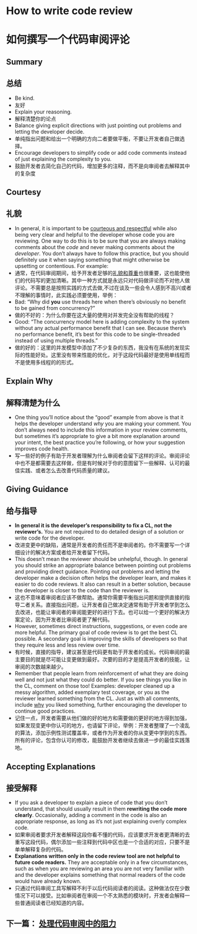# How to write code review

# 如何撰写一个代码审阅评论

## Summary

## 总结

- Be kind.
- 友好
- Explain your reasoning.
- 解释清楚你的论点
- Balance giving explicit directions with just pointing out problems and letting the developer decide.
- 单纯指出问题和给出一个明确的方向二者要做平衡，不要让开发者自己做选择。
- Encourage developers to simplify code or add code comments instead of just explaining the complexity to you.
- 鼓励开发者去简化自己的代码，增加更多的注释，而不是向审阅者去解释其中的复杂度

## Courtesy

## 礼貌

- In general, it is important to be [courteous and respectful](https://chromium.googlesource.com/chromium/src/+/master/docs/cr_respect.md) while also being very clear and helpful to the developer whose code you are reviewing. One way to do this is to be sure that you are always making comments about the *code* and never making comments about the *developer*. You don’t always have to follow this practice, but you should definitely use it when saying something that might otherwise be upsetting or contentious. For example:
- 通常，在代码审阅期间，给予开发者足够的[礼貌和尊重](https://chromium.googlesource.com/chromium/src/+/master/docs/cr_respect.md)也很重要，这也能使他们的代码写的更加清晰。其中一种方式就是永远只对代码做评论而不对他人做评论。不需要总是按照实践的方式去做,不过在谈及一些会令人感到不高兴或者不理解的事情时，此实践必须要使用，举例：
- Bad: “Why did **you** use threads here when there’s obviously no benefit to be gained from concurrency?”
- 做的不好的：为什么你要在这大量的使用对并发完全没有帮助的线程？
- Good: “The concurrency model here is adding complexity to the system without any actual performance benefit that I can see. Because there’s no performance benefit, it’s best for this code to be single-threaded instead of using multiple threads.”
- 做的好的：这里的并发模型中添加了不少复杂的东西，我没有在系统的发现实际的性能好处。这里没有带来性能的优化，对于这段代码最好是使用单线程而不是使用多线程的的形式。

## Explain Why

## 解释清楚为什么

- One thing you’ll notice about the “good” example from above is that it helps the developer understand *why* you are making your comment. You don’t always need to include this information in your review comments, but sometimes it’s appropriate to give a bit more explanation around your intent, the best practice you’re following, or how your suggestion improves code health.
- 写一些好的例子有助于开发者理解为什么审阅者会留下这样的评论。审阅评论中也不是都需要去这样做，但是有时候对于你的意图留下一些解释、认可的最佳实践、或者怎么去改善代码质量的建议。

## Giving Guidance

## 给与指导

- **In general it is the developer’s responsibility to fix a CL, not the reviewer’s.** You are not required to do detailed design of a solution or write code for the developer.
- 改进变更中的缺陷，通常是开发者的责任而不是审阅者的。你不需要写一个详细设计的解决方案或者给开发者留下代码。
- This doesn’t mean the reviewer should be unhelpful, though. In general you should strike an appropriate balance between pointing out problems and providing direct guidance. Pointing out problems and letting the developer make a decision often helps the developer learn, and makes it easier to do code reviews. It also can result in a better solution, because the developer is closer to the code than the reviewer is.
- 这也不意味着审阅者应该不做帮助。通常你需要平衡指出问题和提供直接的指导二者关系。直接指出问题，让开发者自己做决定通常有助于开发者学到怎么去改进，也能让审阅者的审阅能更好的进行下去。也可以给一个更好的解决方案定论，因为开发者比审阅者更了解代码。
- However, sometimes direct instructions, suggestions, or even code are more helpful. The primary goal of code review is to get the best CL possible. A secondary goal is improving the skills of developers so that they require less and less review over time.
- 有时候，直接的指导，建议甚至是代码更有助于开发者的成长。代码审阅的最主要目的就是尽可能让变更做到最好。次要的目的才是提高开发者的技能，让审阅的次数越来越少。
- Remember that people learn from reinforcement of what they are doing well and not just what they could do better. If you see things you like in the CL, comment on those too! Examples: developer cleaned up a messy algorithm, added exemplary test coverage, or you as the reviewer learned something from the CL. Just as with all comments, include [why](https://google.github.io/eng-practices/review/reviewer/comments.html#why) you liked something, further encouraging the developer to continue good practices.
- 记住一点，开发者需要从他们做的好的地方和需要做的更好的地方得到加强，如果发现变更中你认可的地方，也请留下评论，举例：开发者整理了一个凌乱的算法，添加示例性测试覆盖率，或者作为开发者的你从变更中学到的东西。所有的评论，包含你认可的修改，能鼓励开发者继续去做进一步的最佳实践落地。

## Accepting Explanations

## 接受解释

- If you ask a developer to explain a piece of code that you don’t understand, that should usually result in them **rewriting the code more clearly**. Occasionally, adding a comment in the code is also an appropriate response, as long as it’s not just explaining overly complex code.
- 如果审阅者要求开发者解释这段你看不懂的代码，应该要求开发者更清晰的去重写这段代码，偶尔添加一些注释到代码中区也是一个合适的对应，只要不是单单解释复杂的代码。
- **Explanations written only in the code review tool are not helpful to future code readers.** They are acceptable only in a few circumstances, such as when you are reviewing an area you are not very familiar with and the developer explains something that normal readers of the code would have already known.
- 只通过代码审阅工具写解释不利于以后代码阅读者的阅读。这种做法仅在少数情况下可以接受。比如审阅者在审阅一个不太熟悉的模块时，开发者会解释一些普通阅读者已经知道的内容。



## 下一篇： [处理代码审阅中的阻力](https://github.com/Trojan0523/Code-Review-Docs/blob/main/Handling%20pushback%20in%20code%20reviews.md)

